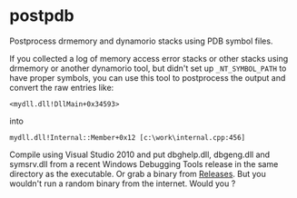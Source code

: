 # postpdb
Postprocess drmemory and dynamorio stacks using PDB symbol files.

If you collected a log of memory access error stacks or other stacks 
using drmemory or another dynamorio tool, but didn't set up `_NT_SYMBOL_PATH`
to have proper symbols, you can use this tool to postprocess the output
and convert the raw entries like:

`<mydll.dll!DllMain+0x34593>`

into

`mydll.dll!Internal::Member+0x12 [c:\work\internal.cpp:456]`

Compile using Visual Studio 2010 and put dbghelp.dll, dbgeng.dll and symsrv.dll from a recent Windows Debugging Tools release in the same directory as the executable. Or grab a binary from [Releases](releases). But you wouldn't run a random binary from the internet. Would you ?
